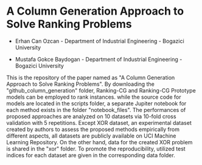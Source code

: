 # A Column Generation Approach to Solve Ranking Problems


- Erhan Can Ozcan - Department of Industrial Engineering - Bogazici University

- Mustafa Gokce Baydogan - Department of Industrial Engineering - Bogazici University



This is the repository of the paper named as "A Column Generation Approach to Solve Ranking Problems". By downloading the "github_column_generation" folder, Ranking-CG and Ranking-CG Prototype models can be employed to rank instances. while the source code for models are located in the scripts folder, a separate Jupiter notebook for each method exists in the folder "notebook_files". The performances of proposed approaches are analyzed on 10 datasets via 10-fold cross validation with 5 repetitions. Except XOR dataset, an experimental dataset created by authors to assess the proposed methods empirically from different aspects, all datasets are publicly available on UCI Machine Learning Repository. On the other hand, data for the created XOR problem is shared in the "xor" folder. To promote the reproducibility, utilized test indices for each dataset are given in the corresponding data folder. 
